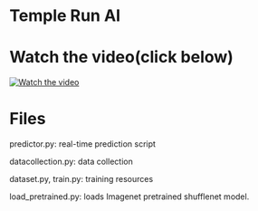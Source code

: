 # Temple Run AI

# Watch the video(click below)
 
[![Watch the video](https://img.youtube.com/vi/osw4hBXsOZ0/hqdefault.jpg)](https://youtu.be/osw4hBXsOZ0)

# Files

predictor.py: real-time prediction script

datacollection.py: data collection

dataset.py, train.py: training resources

load_pretrained.py: loads Imagenet pretrained shufflenet model.
